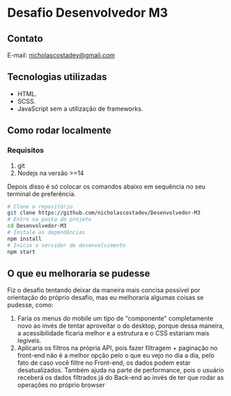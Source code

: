 # Desafio Desenvolvedor M3

## Contato

E-mail: nicholascostadev@gmail.com

## Tecnologias utilizadas

- HTML.
- SCSS.
- JavaScript sem a utilização de frameworks.

## Como rodar localmente

### Requisitos

1. git
2. Nodejs na versão >=14

Depois disso é só colocar os comandos abaixo em sequência no seu terminal de preferência.

```bash
# Clone o repositório
git clone https://github.com/nicholascostadev/Desenvolvedor-M3
# Entre na pasta do projeto
cd Desenvolvedor-M3
# Instale as dependências
npm install
# Inicie o servidor de desenvolvimento
npm start
```

## O que eu melhoraria se pudesse

Fiz o desafio tentando deixar da maneira mais concisa possível por orientação do próprio desafio, mas eu melhoraria algumas coisas se pudesse, como:

1. Faria os menus do mobile um tipo de "componente" completamente novo ao invés de tentar aproveitar o do desktop, porque dessa maneira, a acessibilidade ficaria melhor e a estrutura e o CSS estariam mais legíveis.
2. Aplicaria os filtros na própria API, pois fazer filtragem + paginação no front-end não é a melhor opção pelo o que eu vejo no dia a dia, pelo fato de caso você filtre no Front-end, os dados podem estar desatualizados. Também ajuda na parte de performance, pois o usuário receberá os dados filtrados já do Back-end ao invés de ter que rodar as operações no próprio browser
